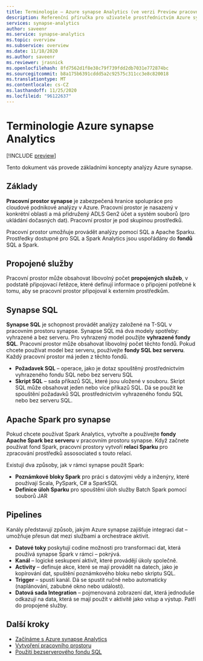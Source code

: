 ```yaml
---
title: Terminologie – Azure synapse Analytics (ve verzi Preview pracovních prostorů)
description: Referenční příručka pro uživatele prostřednictvím Azure synapse Analytics
services: synapse-analytics
author: saveenr
ms.service: synapse-analytics
ms.topic: overview
ms.subservice: overview
ms.date: 11/18/2020
ms.author: saveenr
ms.reviewer: jrasnick
ms.openlocfilehash: 8fd7562d1f8e38c79f739fdd2db7031e772874bc
ms.sourcegitcommit: b8a175b6391cddd5a2c92575c311cc3e8c820018
ms.translationtype: MT
ms.contentlocale: cs-CZ
ms.lasthandoff: 11/25/2020
ms.locfileid: "96122637"
---
```

# <a name="azure-synapse-analytics-terminology"></a>Terminologie Azure synapse Analytics

[!INCLUDE [preview](includes/note-preview.md)]

Tento dokument vás provede základními koncepty analýzy Azure synapse.

## <a name="basics"></a>Základy

**Pracovní prostor synapse** je zabezpečená hranice spolupráce pro cloudové podnikové analýzy v Azure. Pracovní prostor je nasazený v konkrétní oblasti a má přidružený ADLS Gen2 účet a systém souborů (pro ukládání dočasných dat). Pracovní prostor je pod skupinou prostředků.

Pracovní prostor umožňuje provádět analýzy pomocí SQL a Apache Sparku. Prostředky dostupné pro SQL a Spark Analytics jsou uspořádány do **fondů** SQL a Spark. 

## <a name="linked-services"></a>Propojené služby

Pracovní prostor může obsahovat libovolný počet **propojených služeb**, v podstatě připojovací řetězce, které definují informace o připojení potřebné k tomu, aby se pracovní prostor připojoval k externím prostředkům.

## <a name="synapse-sql"></a>Synapse SQL

**Synapse SQL** je schopnost provádět analýzy založené na T-SQL v pracovním prostoru synapse. Synapse SQL má dva modely spotřeby: vyhrazené a bez serveru.  Pro vyhrazený model použijte **vyhrazené fondy SQL**. Pracovní prostor může obsahovat libovolný počet těchto fondů. Pokud chcete používat model bez serveru, používejte **fondy SQL bez serveru**. Každý pracovní prostor má jeden z těchto fondů.

* **Požadavek SQL** – operace, jako je dotaz spouštěný prostřednictvím vyhrazeného fondu SQL nebo bez serveru SQL
* **Skript SQL** – sada příkazů SQL, které jsou uložené v souboru. Skript SQL může obsahovat jeden nebo více příkazů SQL. Dá se použít ke spouštění požadavků SQL prostřednictvím vyhrazeného fondu SQL nebo bez serveru SQL.

## <a name="apache-spark-for-synapse"></a>Apache Spark pro synapse

Pokud chcete používat Spark Analytics, vytvořte a používejte **fondy Apache Spark bez serveru** v pracovním prostoru synapse. Když začnete používat fond Spark, pracovní prostory vytvoří **relaci Sparku** pro zpracování prostředků assosociated s touto relací. 

Existují dva způsoby, jak v rámci synapse použít Spark:
* **Poznámkové bloky Spark** pro práci s datovými vědy a inženýry, které používají Scala, PySpark, C# a SparkSQL
* **Definice úloh Sparku** pro spouštění úloh služby Batch Spark pomocí souborů JAR

## <a name="pipelines"></a>Pipelines

Kanály představují způsob, jakým Azure synapse zajišťuje integraci dat – umožňuje přesun dat mezi službami a orchestrace aktivit.

* **Datové toky** poskytují codine možnosti pro transformaci dat, která používá synapse Spark v rámci – pokrývá.
* **Kanál** – logické seskupení aktivit, které provádějí úkoly společně.
* **Activity** – definuje akce, které se mají provádět na datech, jako je kopírování dat, spuštění poznámkového bloku nebo skriptu SQL.
* **Trigger** – spustí kanál. Dá se spustit ručně nebo automaticky (naplánování, zabubné okno nebo události).
* **Datová sada Integration** – pojmenovaná zobrazení dat, která jednoduše odkazují na data, která se mají použít v aktivitě jako vstup a výstup. Patří do propojené služby.

## <a name="next-steps"></a>Další kroky

* [Začínáme s Azure synapse Analytics](get-started.md)
* [Vytvoření pracovního prostoru](quickstart-create-workspace.md)
* [Použití bezserverového fondu SQL](quickstart-sql-on-demand.md)


